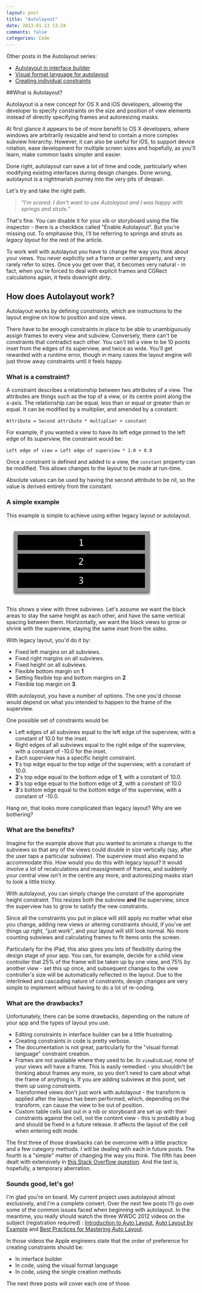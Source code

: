 ```yaml
---
layout: post
title: "Autolayout"
date: 2013-01-13 13:24
comments: false
categories: Code
---
```


Other posts in the Autolayout series:

- [Autolayout in interface builder](/blog/2014/03/10/autolayout-in-interface-builder-xcode-5-dot-1/)
- [Visual format language for autolayout](/blog/2013/01/31/visual-format-language-for-autolayout/)
- [Creating individual constraints](/blog/2013/02/20/creating-individual-layout-constraints/)

##What is Autolayout?

Autolayout is a new concept for OS X and iOS developers, allowing the developer to specify constraints on the size and position of view elements instead of directly specifying frames and autoresizing masks. 

At first glance it appears to be of more benefit to OS X developers, where windows are arbitrarily resizable and tend to contain a more complex subview hierarchy. However, it can also be useful for iOS, to support device rotation, ease development for multiple screen sizes and hopefully, as you'll learn, make common tasks simpler and easier.

Done right, autolayout can save a lot of time and code, particularly when modifying existing interfaces during design changes. Done wrong, autolayout is a nightmarish journey into the very pits of despair. 

Let's try and take the right path. 

<!--more-->

> _"I'm scared. I don't want to use Autolayout and I was happy with springs and struts."_

That's fine. You can disable it for your xib or storyboard using the file inspector - there is a checkbox called "Enable Autolayout". But you're missing out. To emphasise this, I'll be referring to springs and struts as _legacy layout_ for the rest of the article.

To work well with autolayout you have to change the way you think about your views. You never explicitly set a frame or center property, and very rarely refer to sizes. Once you get over that, it becomes very natural - in fact, when you're forced to deal with explicit frames and CGRect calculations again, it feels downright _dirty_. 

## How does Autolayout work?

Autolayout works by defining _constraints_, which are instructions to the layout engine on how to position and size views. 

There have to be enough constraints in place to be able to unambiguously assign frames to every view and subview. Conversely, there can't be constraints that contradict each other. You can't tell a view to be 10 points inset from the edges of its superview, and twice as wide. You'll get rewarded with a runtime error, though in many cases the layout engine will just throw away constraints until it feels happy.  

### What is a constraint?

A constraint describes a relationship between two attributes of a view. The attributes are things such as the top of a view, or its centre point along the x-axis. The relationship can be equal, less than or equal or greater than or equal. It can be modified by a multiplier, and amended by a constant:

    Attribute = Second attribute * multiplier + constant

For example, if you wanted a view to have its left edge pinned to the left edge of its superview, the constraint would be:

    Left edge of view = Left edge of superview * 1.0 + 0.0
    
Once a constraint is defined and added to a view, the `constant` property can be modified. This allows changes to the layout to be made at run-time.

Absolute values can be used by having the second attribute to be nil, so the value is derived entirely from the constant.

### A simple example

This example is simple to achieve using either legacy layout or autolayout. 

![](/images/2013_01_01_SimpleExample.png)

This shows a view with three subviews. Let's assume we want the black areas to stay the same height as each other, and have the same vertical spacing between them. Horizontally, we want the black views to grow or shrink with the superview, staying the same inset from the sides. 

With legacy layout, you'd do it by:

* Fixed left margins on all subviews.
* Fixed right margins on all subviews.
* Fixed	height on all subviews. 
* Flexible bottom margin on **1** 
* Setting flexible top and bottom margins on **2** 
* Flexible top margin on **3**. 

With autolayout, you have a number of options. The one you'd choose would depend on what you intended to happen to the frame of the superview. 

One possible set of constraints would be:

* Left edges of all subviews equal to the left edge of the superview, with a constant of 10.0 for the inset.
* Right edges of all subviews equal to the right edge of the superview, with a constant of -10.0 for the inset.
* Each superview has a specific height constraint.
* **1**'s top edge equal to the top edge of the superview, with a constant of 10.0.
* **2**'s top edge equal to the bottom edge of **1**, with a constant of 10.0.
* **3**'s top edge equal to the bottom edge of **2**, with a constant of 10.0
* **3**'s bottom edge equal to the bottom edge of the superview, with a constant of -10.0.

Hang on, that looks more complicated than legacy layout? Why are we bothering? 

### What are the benefits?

Imagine for the example above that you wanted to animate a change to the subviews so that any of the views could double in size vertically (say, after the user taps a particular subview). The superview must also expand to accommodate this. How would you do this with legacy layout? It would involve a lot of recalculations and reassignment of frames, and suddenly your central view isn't in the centre any more, and autoresizing masks start to look a little tricky. 

With autolayout, you can simply change the constant of the appropriate height constraint. This resizes both the subview **and** the superview, since the superview has to grow to satisfy the new constraints.

Since all the constraints you put in place will still apply no matter what else you change, adding new views or altering constraints should, if you've set things up right, "just work", and your layout will still look normal. No more counting subviews and calculating frames to fit items onto the screen. 

Particularly for the iPad, this also gives you lots of flexibility during the design stage of your app. You can, for example, decide for a child view controller that 25% of the frame will be taken up by one view, and 75% by another view - set this up once, and subsequent changes to the view controller's size will be automatically reflected in the layout. Due to the interlinked and cascading nature of constraints, design changes are very simple to implement without having to do a lot of re-coding. 

### What are the drawbacks?

Unfortunately, there can be some drawbacks, depending on the nature of your app and the types of layout you use.

* Editing constraints in interface builder can be a little frustrating.
* Creating constraints in code is pretty verbose.
* The documentation is not great, particularly for the "visual format language" constraint creation.
* Frames are not available where they used to be. In `viewDidLoad`, none of your views will have a frame. This is easily remedied - you shouldn't be thinking about frames any more, so you don't need to care about what the frame of anything is. If you are adding subviews at this point, set them up using constraints.
* Transformed views don't just work with autolayout - the transform is applied after the layout has been performed, which, depending on the transform, can cause the view to be out of position.
* Custom table cells laid out in a nib or storyboard are set up with their constraints against the cell, not the content view - this is probably a bug and should be fixed in a future release. It affects the layout of the cell when entering edit mode. 

The first three of those drawbacks can be overcome with a little practice and a few category methods. I will be dealing with each in future posts. The fourth is a "simple" matter of changing the way you think. The fifth has been dealt with extensively in [this Stack Overflow question](http://stackoverflow.com/q/12943107/852828). And the last is, hopefully, a temporary aberration. 

### Sounds good, let's go!

I'm glad you're on board. My current project uses autolayout almost exclusively, and I'm a complete convert. Over the next few posts I'll go over some of the common issues faced when beginning with autolayout. In the meantime, you really should watch the three WWDC 2012 videos on the subject (registration required) : [Introduction to Auto Layout](https://developer.apple.com/videos/wwdc/2012/?include=202#202), [Auto Layout by Example](https://developer.apple.com/videos/wwdc/2012/?include=232#232) and [Best Practices for Mastering Auto Layout](https://developer.apple.com/videos/wwdc/2012/?include=228#228). 

In those videos the Apple engineers state that the order of preference for creating constraints should be: 

- In interface builder
- In code, using the visual format language
- In code, using the single creation methods

The next three posts will cover each one of those. 
